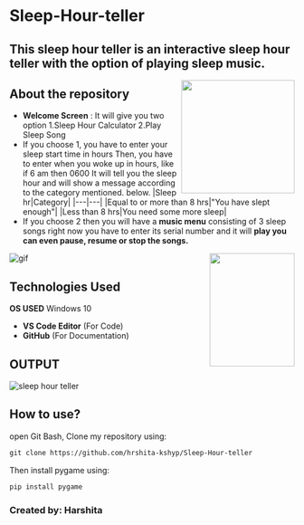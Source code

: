 # Sleep-Hour-teller

## This sleep hour teller is an interactive sleep hour teller with the option of playing sleep music.

<img align="right" width=200 height=200 src="https://user-images.githubusercontent.com/85073963/123422849-6b05dd80-d5dc-11eb-8942-70ba44f9d691.gif">

## About the repository 
- **Welcome Screen** : It will give you two option 
        1.Sleep Hour Calculator
        2.Play Sleep Song
- If you choose 1, you have to enter your sleep start time in hours
  Then, you have to enter when you woke up in hours, like if 6 am then 0600
  It will tell you the sleep hour and will show a message according to the category mentioned. below.
  |Sleep hr|Category|
  |---|---|
  |Equal to or more than 8 hrs|"You have slept enough"|
  |Less than 8 hrs|You need some more sleep|
- If you choose 2 then you will have a **music menu** consisting of 3 sleep songs right now you have to enter its serial number and it will **play you can even pause, resume or stop the songs.**
 <img align="right" width=150 height=200 src="https://user-images.githubusercontent.com/85073963/123639425-cc78b700-d83d-11eb-91d9-ab82a5c67c47.gif">
 
 ![gif](https://user-images.githubusercontent.com/85073963/123644621-2c259100-d843-11eb-90e3-34bc3c57306e.gif)

 
## Technologies Used
**OS USED** Windows 10
- **VS Code Editor** (For Code)
- **GitHub** (For Documentation)

## OUTPUT 
![sleep hour teller](https://user-images.githubusercontent.com/85073963/123914893-88042d00-d99d-11eb-8b52-661cf811dc32.gif)



## How to use?

open Git Bash, Clone my repository using:
```html
git clone https://github.com/hrshita-kshyp/Sleep-Hour-teller
```
Then install pygame using:
```html
pip install pygame
```

### Created by: Harshita



